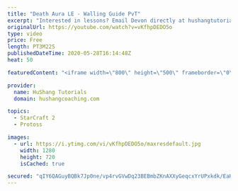 ```yaml
---
title: "Death Aura LE - Walling Guide PvT"
excerpt: "Interested in lessons? Email Devon directly at hushangtutorials@outlook.com ------------------------------------------------------------------------------------------------------- Want to support HuShang Tutorials directly? Patreon is a website where you can contribute a monthly donation that will help"
originalUrl: https://youtube.com/watch?v=vKfhpDEDO5o
type: video
price: Free
length: PT3M22S
publishedDateTime: 2020-05-28T16:14:48Z
heat: 50

featuredContent: "<iframe width=\"800\" height=\"500\" frameborder=\"0\" src=\"https://www.youtube.com/embed/vKfhpDEDO5o\" allow=\"accelerometer; autoplay; encrypted-media; gyroscope; picture-in-picture\" allowfullscreen></iframe>"

provider:
  name: HuShang Tutorials
  domain: hushangcoaching.com

topics:
  - StarCraft 2
  - Protoss

images:
  - url: https://i.ytimg.com/vi/vKfhpDEDO5o/maxresdefault.jpg
    width: 1280
    height: 720
    isCached: true

secured: "qIY6QAGuyBQBk7Jp0ne/vp4rvGVwDq23BEBmbZKnAXXyGeqcxYrUPxkdk/EaHu1QJLhg/KPLpIa9mXvDxZjIj0aDIry98yw3jmDSGl3pOXbFJb4364NQGUIyd5I9cISqA6V1OOuzjV7CPIusXFZRAe/9amC08KwyuNJuHkAt4P4DQwjRQmgYQFerY7ZSdld/Zp5UNYbpvYDCXT3q9b0Qve7Y6ULrEC0dTsS2JGY35FDHH4MGq8DisFMHYNQZhUTshwGAtfH0uYZyY4z3CqN5pSInHWKXDMdQYq8E7DYuGuDTaNHkk9LDWyOUI9yJSEPM74zURESjnWWLN9c65ICPIK4vWlyU0SrMG+J1lgWGAapAAh75+K8ZTx6QU3lRl1EuRsixrrLTr3/ieAzuv87DzyRHfHDmnYZQmIsuG1d3Lgk=;PfiGBR+/fdJ/JEcRWpujug=="
---
```


